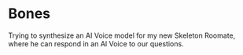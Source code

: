 # Bones
Trying to synthesize an AI Voice model for my new Skeleton Roomate, where he can respond in an AI Voice to our questions.
